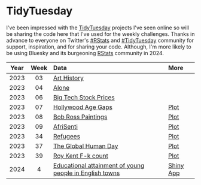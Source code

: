 # TidyTuesday

I've been impressed with the [TidyTuesday](https://github.com/rfordatascience/tidytuesday) projects I've seen online so will be sharing the code here that I've used for the weekly challenges.
Thanks in advance to everyone on Twitter's [#RStats](https://twitter.com/hashtag/RStats) and [#TidyTuesday](https://twitter.com/hashtag/TidyTuesday)  community for support, inspiration, and for sharing your code. Although, I'm more likely to be using Bluesky and its burgeoning [RStats](https://bsky.app/profile/did:plc:2zcfjzyocp6kapg6jc4eacok/feed/aaaeckvqc3gzg) community in 2024.


| Year | Week | Data | More
| :---: | :---: | :--- | :--- | 
2023 | 03 | [Art History](https://github.com/tangandhara/TidyTuesday/blob/main/Scripts/2023_Week03_ArtHistory.R) | 
2023 | 04 | [Alone](https://github.com/tangandhara/TidyTuesday/blob/main/Scripts/Alone.R) | 
2023 | 06 | [Big Tech Stock Prices](https://github.com/tangandhara/TidyTuesday/blob/main/Scripts/Big%20Tech%20Stock%20Prices.R) | 
2023 | 07 | [Hollywood Age Gaps](https://github.com/tangandhara/TidyTuesday/blob/main/Scripts/Hollywood%20Age%20Gaps.R) | [Plot](https://github.com/tangandhara/TidyTuesday/blob/main/Plots/Hollywood%20Age%20Gaps%20Plot.jpg)
2023 | 08 | [Bob Ross Paintings](https://github.com/tangandhara/TidyTuesday/blob/main/Scripts/Bob_Ross.R) | [Plot](https://github.com/tangandhara/TidyTuesday/blob/main/Plots/Bob_Ross_plot.jpeg)
2023 | 09 | [AfriSenti](https://github.com/tangandhara/TidyTuesday/blob/main/Scripts/AfriSenti.R) | [Plot](https://github.com/tangandhara/TidyTuesday/blob/main/Plots/AfriSenti.jpg)
2023 | 34 | [Refugees](https://github.com/tangandhara/TidyTuesday/blob/main/Scripts/Refugees.R) | [Plot](https://github.com/tangandhara/TidyTuesday/blob/main/Plots/W34%20-Refugees.jpeg)
2023 | 37 | [The Global Human Day](https://github.com/tangandhara/TidyTuesday/blob/main/Scripts/W37%20-%20Global%20Human%20Day.R) | [Plot](https://github.com/tangandhara/TidyTuesday/blob/main/Plots/Global%20Human%20day.jpeg)
2023 | 39 | [Roy Kent F-k count](https://github.com/tangandhara/TidyTuesday/blob/main/Scripts/W39%20-%20Roy%20Kent%20F-k%20count.R) | [Plot](https://github.com/tangandhara/TidyTuesday/blob/main/Plots/W39_Roy_Kent_F-k_count.jpeg)
2024 | 4 | [Educational attainment of young people in English towns](https://github.com/tangandhara/TidyTuesday/tree/main/data/2024/2024-01-23) | [Shiny App](https://tangandhara.shinyapps.io/2024-01-23/)